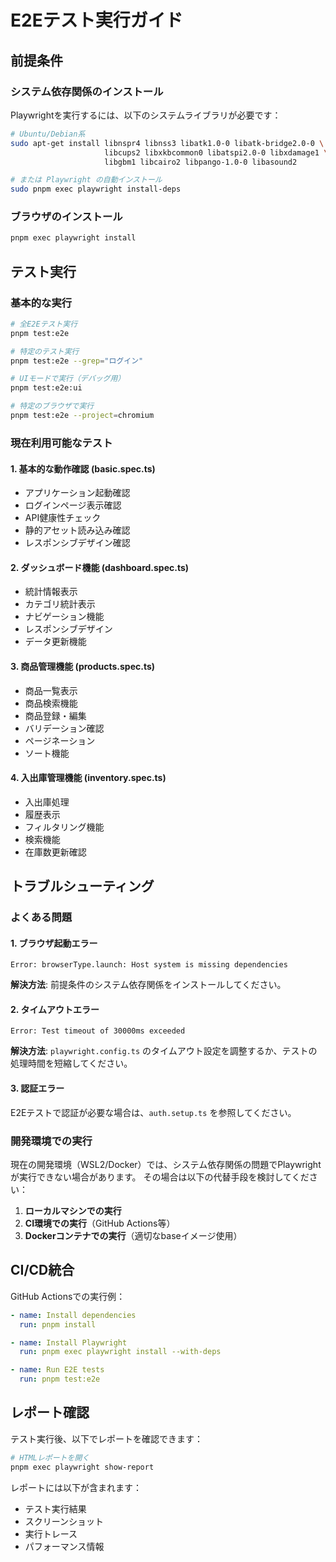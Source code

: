 # E2Eテスト実行ガイド

## 前提条件

### システム依存関係のインストール
Playwrightを実行するには、以下のシステムライブラリが必要です：

```bash
# Ubuntu/Debian系
sudo apt-get install libnspr4 libnss3 libatk1.0-0 libatk-bridge2.0-0 \
                     libcups2 libxkbcommon0 libatspi2.0-0 libxdamage1 \
                     libgbm1 libcairo2 libpango-1.0-0 libasound2

# または Playwright の自動インストール
sudo pnpm exec playwright install-deps
```

### ブラウザのインストール
```bash
pnpm exec playwright install
```

## テスト実行

### 基本的な実行
```bash
# 全E2Eテスト実行
pnpm test:e2e

# 特定のテスト実行
pnpm test:e2e --grep="ログイン"

# UIモードで実行（デバッグ用）
pnpm test:e2e:ui

# 特定のブラウザで実行
pnpm test:e2e --project=chromium
```

### 現在利用可能なテスト

#### 1. 基本的な動作確認 (basic.spec.ts)
- アプリケーション起動確認
- ログインページ表示確認
- API健康性チェック
- 静的アセット読み込み確認
- レスポンシブデザイン確認

#### 2. ダッシュボード機能 (dashboard.spec.ts)
- 統計情報表示
- カテゴリ統計表示
- ナビゲーション機能
- レスポンシブデザイン
- データ更新機能

#### 3. 商品管理機能 (products.spec.ts)
- 商品一覧表示
- 商品検索機能
- 商品登録・編集
- バリデーション確認
- ページネーション
- ソート機能

#### 4. 入出庫管理機能 (inventory.spec.ts)
- 入出庫処理
- 履歴表示
- フィルタリング機能
- 検索機能
- 在庫数更新確認

## トラブルシューティング

### よくある問題

#### 1. ブラウザ起動エラー
```
Error: browserType.launch: Host system is missing dependencies
```
**解決方法**: 前提条件のシステム依存関係をインストールしてください。

#### 2. タイムアウトエラー
```
Error: Test timeout of 30000ms exceeded
```
**解決方法**: `playwright.config.ts` のタイムアウト設定を調整するか、テストの処理時間を短縮してください。

#### 3. 認証エラー
E2Eテストで認証が必要な場合は、`auth.setup.ts` を参照してください。

### 開発環境での実行

現在の開発環境（WSL2/Docker）では、システム依存関係の問題でPlaywrightが実行できない場合があります。
その場合は以下の代替手段を検討してください：

1. **ローカルマシンでの実行**
2. **CI環境での実行**（GitHub Actions等）
3. **Dockerコンテナでの実行**（適切なbaseイメージ使用）

## CI/CD統合

GitHub Actionsでの実行例：

```yaml
- name: Install dependencies
  run: pnpm install

- name: Install Playwright
  run: pnpm exec playwright install --with-deps

- name: Run E2E tests
  run: pnpm test:e2e
```

## レポート確認

テスト実行後、以下でレポートを確認できます：

```bash
# HTMLレポートを開く
pnpm exec playwright show-report
```

レポートには以下が含まれます：
- テスト実行結果
- スクリーンショット
- 実行トレース
- パフォーマンス情報
